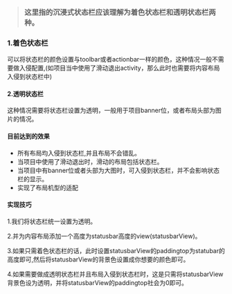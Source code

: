 > ### 这里指的沉浸式状态栏应该理解为着色状态栏和透明状态栏两种。

### 1.着色状态栏

可以将状态栏的颜色设置与toolbar或者actionbar一样的颜色，这种情况一般不需要做入侵配置,(如项目当中使用了滑动退出activity，那么此时也需要将内容布局入侵到状态栏中)

#### 2.透明状态栏

 这种情况需要将状态栏设置为透明，一般用于项目banner位，或者布局头部为图片的情况。

#### 目前达到的效果
*  所有布局均入侵到状态栏,并且布局不会错乱。
*  当项目中使用了滑动退出时，滑动的布局包括状态栏。
*  当项目中有banner位或者头部为大图时，可入侵到状态栏，并不会影响状态栏的显示。
*  实现了布局机型的适配

#### 实现技巧

1.我们将状态栏统一设置为透明。

2.并为内容布局添加一个高度为statusbar高度的view(statusbarView)。

 3.如果只需着色状态栏的话，此时设置statusbarView的paddingtop为statubar的高度即可,然后将statusbarView的背景色设置成你想要的颜色即可。
 
 4.如果需要做成透明状态栏并且布局入侵到状态栏时，这是只需将statusbarView背景色设为透明，并将statusbarView的paddingtop社会为0即可。
 

